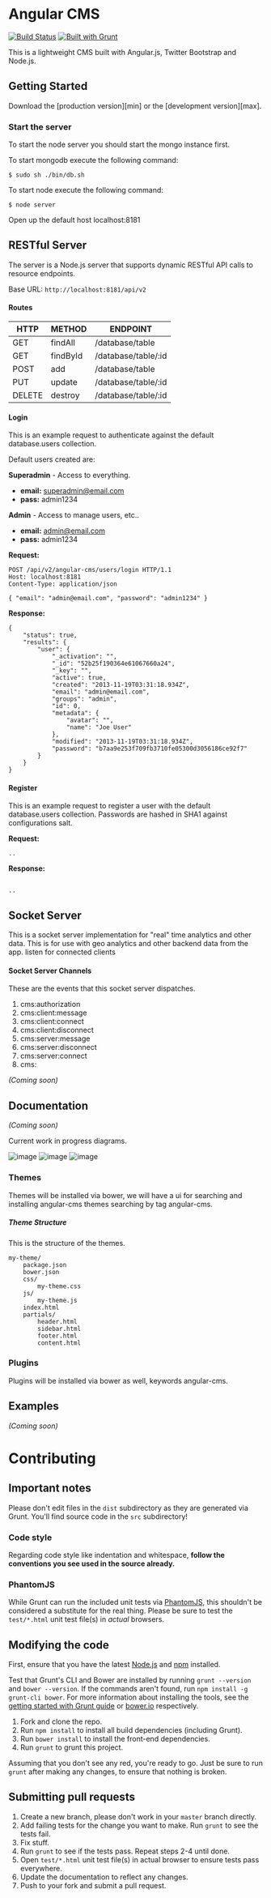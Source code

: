 # Angular CMS 

[![Build Status](https://travis-ci.org/jonniespratley/angular-cms.png)](https://travis-ci.org/jonniespratley/angular-cms)
[![Built with Grunt](https://cdn.gruntjs.com/builtwith.png)](http://gruntjs.com/)

This is a lightweight CMS built with Angular.js, Twitter Bootstrap and Node.js.







## Getting Started

Download the [production version][min] or the [development version][max].


### Start the server
To start the node server you should start the mongo instance first. 

To start mongodb execute the following command:

	$ sudo sh ./bin/db.sh
	
To start node execute the following command:

	$ node server
	
Open up the default host localhost:8181

## RESTful Server
The server is a Node.js server that supports dynamic RESTful API calls to resource endpoints.

Base URL: `http://localhost:8181/api/v2`

#### Routes

HTTP  | METHOD | ENDPOINT
------------ | ------------- | ------------
 GET   |   findAll     |   /database/table
 GET   |   findById    |   /database/table/:id
 POST  |   add         |   /database/table
 PUT   |   update      |   /database/table/:id
 DELETE |  destroy     |   /database/table/:id
 
 
 
 
#### Login
This is an example request to authenticate against the default database.users collection.

Default users created are: 

**Superadmin** - Access to everything. 

* **email:** superadmin@email.com 
* **pass:** admin1234


**Admin** - Access to manage users, etc.. 

* **email:** admin@email.com 
* **pass:** admin1234


**Request:**

	POST /api/v2/angular-cms/users/login HTTP/1.1
	Host: localhost:8181
	Content-Type: application/json
	
	{ "email": "admin@email.com", "password": "admin1234" }
 
 
 **Response:**
 
	{
	    "status": true,
	    "results": {
	        "user": {
	            "_activation": "",
	            "_id": "52b25f190364e61067660a24",
	            "_key": "",
	            "active": true,
	            "created": "2013-11-19T03:31:18.934Z",
	            "email": "admin@email.com",
	            "groups": "admin",
	            "id": 0,
	            "metadata": {
	                "avatar": "",
	                "name": "Joe User"
	            },
	            "modified": "2013-11-19T03:31:18.934Z",
	            "password": "b7aa9e253f709fb3710fe05300d3056186ce92f7"
	        }
	    }
	} 



#### Register
This is an example request to register a user with the default database.users collection.
Passwords are hashed in SHA1 against configurations salt.

**Request:**

```
..
```

**Response:**


```

..

```


## Socket Server
This is a socket server implementation for "real" time analytics and other data.
This is for use with geo analytics and other backend data from the app. listen for connected clients

#### Socket Server Channels
These are the events that this socket server dispatches.


1. cms:authorization
2. cms:client:message
3. cms:client:connect
4. cms:client:disconnect
5. cms:server:message
6. cms:server:disconnect
7. cms:server:connect
8. cms:


_(Coming soon)_

## Documentation
_(Coming soon)_

Current work in progress diagrams.

![image](https://dl.dropboxusercontent.com/u/26906414/angular-cms/docs/set.png)
![image](https://dl.dropboxusercontent.com/u/26906414/angular-cms/docs/set-1.png)
![image](https://dl.dropboxusercontent.com/u/26906414/angular-cms/docs/set-2.png)






### Themes
Themes will be installed via bower, we will have a ui for searching and installing angular-cms themes searching by tag angular-cms.

##### Theme Structure
This is the structure of the themes.

	my-theme/
		package.json
		bower.json
		css/
			my-theme.css
		js/
			my-theme.js
		index.html
		partials/
			header.html
			sidebar.html
			footer.html
			content.html
		



### Plugins
Plugins will be installed via bower as well, keywords angular-cms.







## Examples
_(Coming soon)_



# Contributing

## Important notes
Please don't edit files in the `dist` subdirectory as they are generated via Grunt. You'll find source code in the `src` subdirectory!

### Code style
Regarding code style like indentation and whitespace, **follow the conventions you see used in the source already.**

### PhantomJS
While Grunt can run the included unit tests via [PhantomJS](http://phantomjs.org/), this shouldn't be considered a substitute for the real thing. Please be sure to test the `test/*.html` unit test file(s) in _actual_ browsers.

## Modifying the code
First, ensure that you have the latest [Node.js](http://nodejs.org/) and [npm](http://npmjs.org/) installed.

Test that Grunt's CLI and Bower are installed by running `grunt --version` and `bower --version`.  If the commands aren't found, run `npm install -g grunt-cli bower`.  For more information about installing the tools, see the [getting started with Grunt guide](http://gruntjs.com/getting-started) or [bower.io](http://bower.io/) respectively.

1. Fork and clone the repo.
1. Run `npm install` to install all build dependencies (including Grunt).
1. Run `bower install` to install the front-end dependencies.
1. Run `grunt` to grunt this project.

Assuming that you don't see any red, you're ready to go. Just be sure to run `grunt` after making any changes, to ensure that nothing is broken.

## Submitting pull requests

1. Create a new branch, please don't work in your `master` branch directly.
1. Add failing tests for the change you want to make. Run `grunt` to see the tests fail.
1. Fix stuff.
1. Run `grunt` to see if the tests pass. Repeat steps 2-4 until done.
1. Open `test/*.html` unit test file(s) in actual browser to ensure tests pass everywhere.
1. Update the documentation to reflect any changes.
1. Push to your fork and submit a pull request.
 